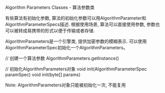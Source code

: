 Algorithm Parameters Classes - 算法参数类

有些算法有初始化参数, 算法的初始化参数可以用AlgorithmParameter和AlgorithmParameterSpecs描述.
根据使用场景, 算法可以直接使用参数, 参数也可以被转成易携带的形式以便于传输或者存储.

AlgorithmParameters是一个引擎类, 提供加密参数的模糊表示. 可以使用AlgorithmParameterSpec初始化一个AlgorithmParameters。


// 创建一个算法参数
AlgorithmParameters.getInstance()

// 初始化AlgorithmParameters对象
void init(AlgorithmParameterSpec paramSpec)
void init(byte[] params)

Note: AlgorithmParameters对象只能被初始化一次, 不能复用